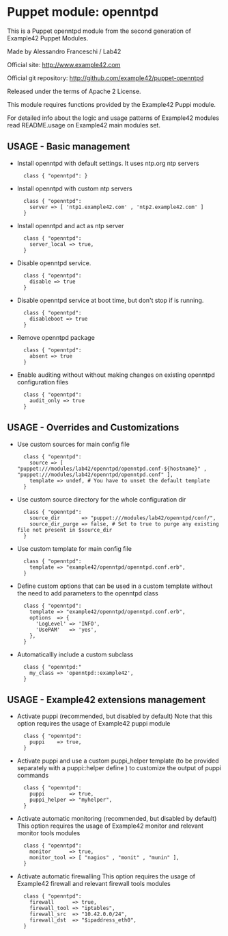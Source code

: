 # Puppet module: openntpd

This is a Puppet openntpd module from the second generation of Example42 Puppet Modules.

Made by Alessandro Franceschi / Lab42

Official site: http://www.example42.com

Official git repository: http://github.com/example42/puppet-openntpd

Released under the terms of Apache 2 License.

This module requires functions provided by the Example42 Puppi module.

For detailed info about the logic and usage patterns of Example42 modules read README.usage on Example42 main modules set.

## USAGE - Basic management

* Install openntpd with default settings. It uses ntp.org ntp servers

        class { "openntpd": }

* Install openntpd with custom ntp servers

        class { "openntpd":
          server => [ 'ntp1.example42.com' , 'ntp2.example42.com' ]
        }

* Install openntpd and act as ntp server

        class { "openntpd":
          server_local => true,
        }

* Disable openntpd service.

        class { "openntpd":
          disable => true
        }

* Disable openntpd service at boot time, but don't stop if is running.

        class { "openntpd":
          disableboot => true
        }

* Remove openntpd package

        class { "openntpd":
          absent => true
        }

* Enable auditing without without making changes on existing openntpd configuration files

        class { "openntpd":
          audit_only => true
        }


## USAGE - Overrides and Customizations
* Use custom sources for main config file 

        class { "openntpd":
          source => [ "puppet:///modules/lab42/openntpd/openntpd.conf-${hostname}" , "puppet:///modules/lab42/openntpd/openntpd.conf" ], 
          template => undef, # You have to unset the default template
        }


* Use custom source directory for the whole configuration dir

        class { "openntpd":
          source_dir       => "puppet:///modules/lab42/openntpd/conf/",
          source_dir_purge => false, # Set to true to purge any existing file not present in $source_dir
        }

* Use custom template for main config file 

        class { "openntpd":
          template => "example42/openntpd/openntpd.conf.erb",
        }

* Define custom options that can be used in a custom template without the
  need to add parameters to the openntpd class

        class { "openntpd":
          template => "example42/openntpd/openntpd.conf.erb",    
          options  => {
            'LogLevel' => 'INFO',
            'UsePAM'   => 'yes',
          },
        }

* Automaticallly include a custom subclass

        class { "openntpd:"
          my_class => 'openntpd::example42',
        }


## USAGE - Example42 extensions management 
* Activate puppi (recommended, but disabled by default)
  Note that this option requires the usage of Example42 puppi module

        class { "openntpd": 
          puppi    => true,
        }

* Activate puppi and use a custom puppi_helper template (to be provided separately with
  a puppi::helper define ) to customize the output of puppi commands 

        class { "openntpd":
          puppi        => true,
          puppi_helper => "myhelper", 
        }

* Activate automatic monitoring (recommended, but disabled by default)
  This option requires the usage of Example42 monitor and relevant monitor tools modules

        class { "openntpd":
          monitor      => true,
          monitor_tool => [ "nagios" , "monit" , "munin" ],
        }

* Activate automatic firewalling 
  This option requires the usage of Example42 firewall and relevant firewall tools modules

        class { "openntpd":       
          firewall      => true,
          firewall_tool => "iptables",
          firewall_src  => "10.42.0.0/24",
          firewall_dst  => "$ipaddress_eth0",
        }


